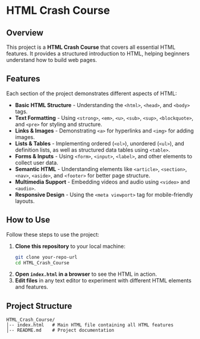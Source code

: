 # HTML Crash Course

## Overview
This project is a **HTML Crash Course** that covers all essential HTML features. It provides a structured introduction to HTML, helping beginners understand how to build web pages.

## Features
Each section of the project demonstrates different aspects of HTML:
- **Basic HTML Structure** - Understanding the `<html>`, `<head>`, and `<body>` tags.
- **Text Formatting** - Using `<strong>`, `<em>`, `<u>`, `<sub>`, `<sup>`, `<blockquote>`, and `<pre>` for styling and structure.
- **Links & Images** - Demonstrating `<a>` for hyperlinks and `<img>` for adding images.
- **Lists & Tables** - Implementing ordered (`<ol>`), unordered (`<ul>`), and definition lists, as well as structured data tables using `<table>`.
- **Forms & Inputs** - Using `<form>`, `<input>`, `<label>`, and other elements to collect user data.
- **Semantic HTML** - Understanding elements like `<article>`, `<section>`, `<nav>`, `<aside>`, and `<footer>` for better page structure.
- **Multimedia Support** - Embedding videos and audio using `<video>` and `<audio>`.
- **Responsive Design** - Using the `<meta viewport>` tag for mobile-friendly layouts.

## How to Use
Follow these steps to use the project:
1. **Clone this repository** to your local machine:
   ```sh
   git clone your-repo-url
   cd HTML_Crash_Course
   ```
2. **Open `index.html` in a browser** to see the HTML in action.
3. **Edit files** in any text editor to experiment with different HTML elements and features.

## Project Structure
```
HTML_Crash_Course/
│-- index.html   # Main HTML file containing all HTML features
│-- README.md    # Project documentation
```




